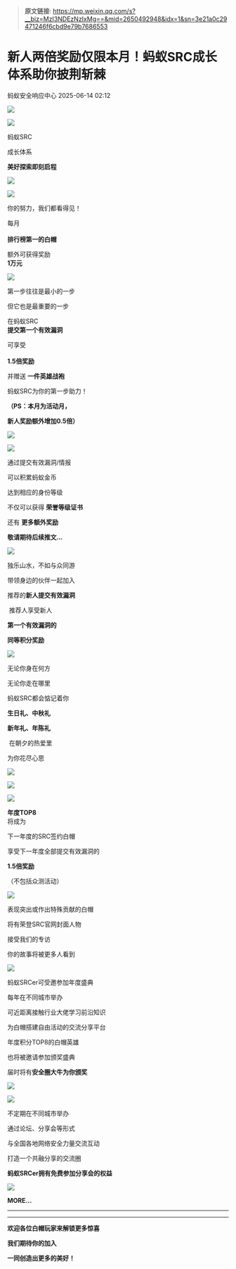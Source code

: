 > **原文链接**: https://mp.weixin.qq.com/s?__biz=MzI3NDEzNzIxMg==&mid=2650492948&idx=1&sn=3e21a0c29471246f6cbd9e79b7686553

#  新人两倍奖励仅限本月！蚂蚁SRC成长体系助你披荆斩棘  
 蚂蚁安全响应中心   2025-06-14 02:12  
  
![](https://mmbiz.qpic.cn/sz_mmbiz_png/NDUYtOlACjchOj2LEzXfGLzn2rHO1IhvDF9GfpZLVy1vYLO9s4MmudHP49Vr6gPNYTiaI7LgBVpDGOLNfTsBXiaQ/640?wx_fmt=png "")  
  
  
![](https://mmbiz.qpic.cn/sz_mmbiz_png/h4bLo0fZfyhI2sibauthTwZYJnYPic9SmAzicLKbGjqdn7t7S0DfZTdXpGSVKrialnZVUBDjibgr30sZLJAdGtGAC0g/640?wx_fmt=png "")  
  
蚂蚁SRC  
  
成长体系  
  
**美好探索即刻启程**  
  
  
![](https://mmbiz.qpic.cn/mmbiz_png/njNOiayhTg0tV3kjWcKDq6ia9UcCdWn8FCK7WBgQDqP7rdF6YkkQhRZsSyt4e2AQ61zg9CqUmiauD5Xaibgt2AGvpg/640?wx_fmt=png "")  
  
![](https://mmbiz.qpic.cn/mmbiz_png/njNOiayhTg0tV3kjWcKDq6ia9UcCdWn8FCTaSW120sNzx1hDcicrYiaS2lP2MB1JaH5DeGLdpibLQpoicm7PVqrE5Biag/640?wx_fmt=png "")  
  
你的努力，我们都看得见！  
  
每月  
   
**排行榜第一的白帽**  
  
额外可获得奖励  
**1万元**  
  
  
![](https://mmbiz.qpic.cn/mmbiz_png/njNOiayhTg0tV3kjWcKDq6ia9UcCdWn8FCkhP5SbgqSDxPHNBh4lKOg3Y5oGgB932eRE3qpLLnMYucoPtljJjDzg/640?wx_fmt=png "")  
  
第一步往往是最小的一步  
  
但它也是最重要的一步  
  
在蚂蚁SRC   
**提交第一个有效漏洞**  
  
可享受  
   
**1.5倍奖励**  
  
并赠送 **一件英雄战袍**  
  
蚂蚁SRC为你的第一步助力！  
  
**（PS：本月为活动月，**  
  
**新人奖励额外增加0.5倍）**  
  
![](https://mmbiz.qpic.cn/mmbiz_jpg/njNOiayhTg0tV3kjWcKDq6ia9UcCdWn8FCC6VUM6hOfHDlbWCR3ym5ricfZWrYt3ABWicgvRzKgHXgJjXt4icgjNiagg/640?wx_fmt=jpeg "")  
  
![](https://mmbiz.qpic.cn/mmbiz_png/njNOiayhTg0tV3kjWcKDq6ia9UcCdWn8FC5PoaJza5NKLAsfWfzA310cPzwo5tciaVaDlDs6ScrG3e6yTTGoj8CGg/640?wx_fmt=png "")  
  
通过提交有效漏洞/情报  
  
可以积累蚂蚁金币  
  
达到相应的身份等级  
  
不仅可以获得 **荣誉等级证书**  
  
还有 **更多额外奖励**  
  
**敬请期待后续推文...**  
  
![](https://mmbiz.qpic.cn/mmbiz_png/njNOiayhTg0tV3kjWcKDq6ia9UcCdWn8FCb3W5FQIhnhd5tMaZPtvLY1HDyZFSqybbSbR6y1qKia0yJHUeS5Ah2oA/640?wx_fmt=png "")  
  
独乐山水，不如与众同游  
  
带领身边的伙伴一起加入  
  
推荐的**新人提交有效漏洞**  
  
 推荐人享受新人  
  
**第一个有效漏洞的**  
  
**同等积分奖励**  
  
  
![](https://mmbiz.qpic.cn/mmbiz_png/njNOiayhTg0tV3kjWcKDq6ia9UcCdWn8FCvy7iaXGLAmOPgaF8iamZOm3l0DedP9ialgzAkicyYiaQoOvg2qZgXQXxHsQ/640?wx_fmt=png "")  
  
无论你身在何方  
  
无论你走在哪里  
  
蚂蚁SRC都会惦记着你  
  
**生日礼、中秋礼**  
  
**新年礼、年陈礼**  
  
 在朝夕的热爱里  
  
为你花尽心思  
  
  
![](https://mmbiz.qpic.cn/mmbiz_png/njNOiayhTg0tV3kjWcKDq6ia9UcCdWn8FCgyZySX40QBr6dagB7oGkBpiaKUiaKeVwjfhTD7kaO58vw1Q5xhMVYM5Q/640?wx_fmt=png "")  
  
![](https://mmbiz.qpic.cn/mmbiz_png/njNOiayhTg0tV3kjWcKDq6ia9UcCdWn8FClY8O96vxelGiasMiaXPKHwzNhtx68FyicNiaRvRl0bHicMbOP53ic6rKiaaCg/640?wx_fmt=png "")  
  
  
![](https://mmbiz.qpic.cn/mmbiz_png/njNOiayhTg0tV3kjWcKDq6ia9UcCdWn8FCsefQyYvtibdca0CNMnToVZgNqaNRaUHDVla2kjrtuXwJM1lz6DNcAJQ/640?wx_fmt=png "")  
  
**年度TOP8**  
将成为  
  
下一年度的SRC签约白帽  
  
享受下一年度全部提交有效漏洞的  
  
**1.5倍奖励**  
  
（不包括众测活动）  
  
![](https://mmbiz.qpic.cn/mmbiz_png/njNOiayhTg0tV3kjWcKDq6ia9UcCdWn8FCQNvSsZcaW2icGYG3sG3ibpQLxabE4wQQeteeTn9G36A0bQpC7x8s1ibEA/640?wx_fmt=png "")  
  
表现突出或作出特殊贡献的白帽  
  
将有荣登SRC官网封面人物  
  
接受我们的专访  
  
你的故事将被更多人看到  
  
  
![](https://mmbiz.qpic.cn/mmbiz_png/njNOiayhTg0tV3kjWcKDq6ia9UcCdWn8FCbFgHaR9zWLXd1jxssWcFAfYEEtplPAGgSPnGmPf0iaW2GWeEWjnibyJQ/640?wx_fmt=png "")  
  
蚂蚁SRCer可受邀参加年度盛典  
  
每年在不同城市举办  
  
可近距离接触行业大佬学习前沿知识  
  
为白帽搭建自由活动的交流分享平台  
  
年度积分TOP8的白帽英雄  
  
也将被邀请参加颁奖盛典  
  
届时将有**安全圈大牛为你颁奖**  
  
![](https://mmbiz.qpic.cn/mmbiz_jpg/njNOiayhTg0tV3kjWcKDq6ia9UcCdWn8FC9a5UZiapECdwdhg1QchOiaGsrfVlo9pfyZlVPJhMgA4R6abKbIZXP1jA/640?wx_fmt=jpeg "")  
  
  
![](https://mmbiz.qpic.cn/mmbiz_png/njNOiayhTg0tV3kjWcKDq6ia9UcCdWn8FCziawV1QT5ibYfdLtEkM7ZTLl89ic47T9IHSLbJWFjHkjjgM8n8ic91IPEA/640?wx_fmt=png "")  
  
不定期在不同城市举办  
  
通过论坛、分享会等形式  
  
与全国各地网络安全力量交流互动  
  
打造一个共融分享的交流圈  
  
**蚂蚁SRCer拥有免费参加分享会的权益**  
  
![](https://mmbiz.qpic.cn/mmbiz_jpg/njNOiayhTg0tV3kjWcKDq6ia9UcCdWn8FCUDxvtRXrP07rLd69ic2ibsyIeosnBj2mjVjSCy25nIof7fia2CPBiaT4cw/640?wx_fmt=jpeg "")  
  
  
**MORE...**  
  
  
  
  
  
  
  
  
  
  
  
  
****  
****  
**欢迎各位白帽玩家来解锁更多惊喜**  
  
**我们期待你的加入**  
  
**一同创造出更多的美好！**  
  
  
  
